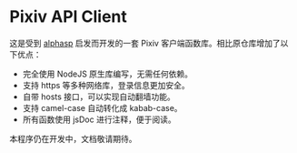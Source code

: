 # Pixiv API Client

这是受到 [alphasp](https://github.com/alphasp/pixiv-api-client) 启发而开发的一套 Pixiv 客户端函数库。相比原仓库增加了以下优点：

- 完全使用 NodeJS 原生库编写，无需任何依赖。
- 支持 https 等多种网络库，登录信息更加安全。
- 自带 hosts 接口，可以实现自动翻墙功能。
- 支持 camel-case 自动转化成 kabab-case。
- 所有函数使用 jsDoc 进行注释，便于阅读。

本程序仍在开发中，文档敬请期待。
